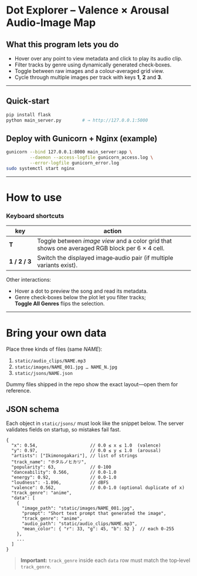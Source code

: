 # Dot Explorer – Valence × Arousal Audio‑Image Map

## What this program lets you do

- Hover over any point to view metadata and click to play its audio clip.
- Filter tracks by genre using dynamically generated check‑boxes.
- Toggle between raw images and a colour‑averaged grid view.
- Cycle through multiple images per track with keys **1**, **2** and **3**.
---

## Quick‑start
```bash
pip install flask
python main_server.py        # → http://127.0.0.1:5000
```

## Deploy with Gunicorn + Nginx (example)

```bash
gunicorn --bind 127.0.0.1:8000 main_server:app \
         --daemon --access-logfile gunicorn_access.log \
         --error-logfile gunicorn_error.log
sudo systemctl start nginx
```

---

# How to use

### Keyboard shortcuts

| key | action |
|-----|--------|
| **T** | Toggle between *image view* and a color grid that shows one averaged RGB block per 6 × 4 cell. |
| **1 / 2 / 3** | Switch the displayed image‑audio pair (if multiple variants exist). |

Other interactions:

* Hover a dot to preview the song and read its metadata.
* Genre check‑boxes below the plot let you filter tracks; **Toggle All Genres** flips the selection.

---

# Bring your own data

Place three kinds of files (same *NAME*):

1. `static/audio_clips/NAME.mp3`
2. `static/images/NAME_001.jpg … NAME_N.jpg`
3. `static/jsons/NAME.json`

Dummy files shipped in the repo show the exact layout—open them for reference.

## JSON schema

Each object in `static/jsons/` must look like the snippet below. The server validates fields on startup, so mistakes fail fast.

```jsonc
{
  "x": 0.54,                    // 0.0 ≤ x ≤ 1.0  (valence)
  "y": 0.97,                    // 0.0 ≤ y ≤ 1.0  (arousal)
  "artists": ["Ikimonogakari"], // list of strings
  "track_name": "ホタルノヒカリ",    
  "popularity": 63,             // 0‑100
  "danceability": 0.566,        // 0.0‑1.0
  "energy": 0.92,               // 0.0‑1.0
  "loudness": -1.896,           // dBFS
  "valence": 0.562,             // 0.0‑1.0 (optional duplicate of x)
  "track_genre": "anime",
  "data": [
    {
      "image_path": "static/images/NAME_001.jpg",
      "prompt": "Short text prompt that generated the image",
      "track_genre": "anime",
      "audio_path": "static/audio_clips/NAME.mp3",
      "mean_color": { "r": 33, "g": 45, "b": 52 }  // each 0‑255
    },
    ...
  ]
}
```

> **Important:** `track_genre` inside each `data` row must match the top‑level `track_genre`.
